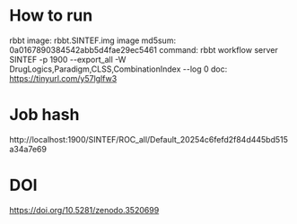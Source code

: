 # How to run

rbbt image: rbbt.SINTEF.img
image md5sum: 0a0167890384542abb5d4fae29ec5461
command: rbbt workflow server SINTEF -p 1900 --export_all -W DrugLogics,Paradigm,CLSS,CombinationIndex --log 0
doc: https://tinyurl.com/y57lglfw3

# Job hash

http://localhost:1900/SINTEF/ROC_all/Default_20254c6fefd2f84d445bd515a34a7e69

# DOI

https://doi.org/10.5281/zenodo.3520699
